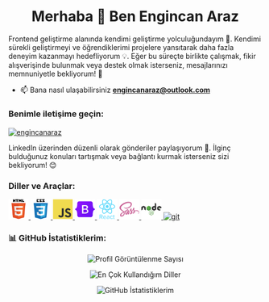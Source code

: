 <h1 align="center">Merhaba 👋 Ben Engincan Araz</h1>

<p align="left">
  Frontend geliştirme alanında kendimi geliştirme yolculuğundayım 🚀.  
  Kendimi sürekli geliştirmeyi ve öğrendiklerimi projelere yansıtarak daha fazla deneyim kazanmayı hedefliyorum 💡.  
  Eğer bu süreçte birlikte çalışmak, fikir alışverişinde bulunmak veya destek olmak isterseniz, mesajlarınızı memnuniyetle bekliyorum! 💬
</p>

- 📫 Bana nasıl ulaşabilirsiniz **engincanaraz@outlook.com**

<h3 align="left">Benimle iletişime geçin:</h3>
<p align="left">
  <a href="https://linkedin.com/in/engincanaraz" target="blank"><img align="center" src="https://raw.githubusercontent.com/rahuldkjain/github-profile-readme-generator/master/src/images/icons/Social/linked-in-alt.svg" alt="engincanaraz" height="30" width="40" /></a>
 
</p>
<p> LinkedIn üzerinden düzenli olarak gönderiler paylaşıyorum 📢. İlginç bulduğunuz konuları tartışmak veya bağlantı kurmak isterseniz sizi bekliyorum! 😊</p>


<h3 align="left">Diller ve Araçlar:</h3>
<p align="left"> 
  <a href="https://www.w3.org/html/" target="_blank" rel="noreferrer"> 
    <img src="https://raw.githubusercontent.com/devicons/devicon/master/icons/html5/html5-original-wordmark.svg" alt="html5" width="40" height="40"/> 
  </a> 
  <a href="https://www.w3schools.com/css/" target="_blank" rel="noreferrer"> 
    <img src="https://raw.githubusercontent.com/devicons/devicon/master/icons/css3/css3-original-wordmark.svg" alt="css3" width="40" height="40"/> 
  </a> 
  <a href="https://developer.mozilla.org/tr-TR/dokümanlar/Web/JavaScript" target="_blank" rel="noreferrer"> 
    <img src="https://raw.githubusercontent.com/devicons/devicon/master/icons/javascript/javascript-original.svg" alt="javascript" width="40" height="40"/> 
  </a> 
   <a href="https://getbootstrap.com" target="_blank" rel="noreferrer"> 
    <img src="https://raw.githubusercontent.com/devicons/devicon/master/icons/bootstrap/bootstrap-original.svg" alt="Bootstrap" width="40" height="40"/> 
  </a>
  <a href="https://reactjs.org/" target="_blank" rel="noreferrer"> 
    <img src="https://raw.githubusercontent.com/devicons/devicon/master/icons/react/react-original-wordmark.svg" alt="react" width="40" height="40"/> 
  </a> 
  <a href="https://sass-lang.com" target="_blank" rel="noreferrer"> 
    <img src="https://raw.githubusercontent.com/devicons/devicon/master/icons/sass/sass-original.svg" alt="sass" width="40" height="40"/> 
  </a> 
  <a href="https://nodejs.org" target="_blank" rel="noreferrer"> 
    <img src="https://raw.githubusercontent.com/devicons/devicon/master/icons/nodejs/nodejs-original-wordmark.svg" alt="nodejs" width="40" height="40"/> 
  </a> 
 
  <a href="https://git-scm.com/" target="_blank" rel="noreferrer"> 
    <img src="https://www.vectorlogo.zone/logos/git-scm/git-scm-icon.svg" alt="git" width="40" height="40"/> 
  </a> 
</p>


### 📊 GitHub İstatistiklerim:
<p align="center"> 
  <img src="https://komarev.com/ghpvc/?username=engincanaraz&label=Profile%20views&color=0e75b6&style=flat" alt="Profil Görüntülenme Sayısı" /> 
</p>
<p align="center">
  <img src="https://github-readme-stats.vercel.app/api/top-langs?username=engincanaraz&show_icons=true&locale=tr&layout=compact" alt="En Çok Kullandığım Diller" />
</p>
<p align="center">
  <img src="https://github-readme-stats.vercel.app/api?username=engincanaraz&show_icons=true&locale=tr" alt="GitHub İstatistiklerim" />
</p>


